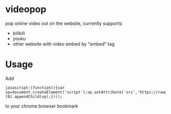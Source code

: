 videopop
========
pop online video out on the website, currently supports:
- bilibili
- youku
- other website with video embed by "embed" tag

# Usage
Add 
```
javascript:(function(){var vp=document.createElement('script');vp.setAttribute('src','https://rawgit.com/archion/videopop/master/videopop.js');document.getElementsByTagName('head')[0].appendChild(vp);})();
```

to your chrome browser bookmark
